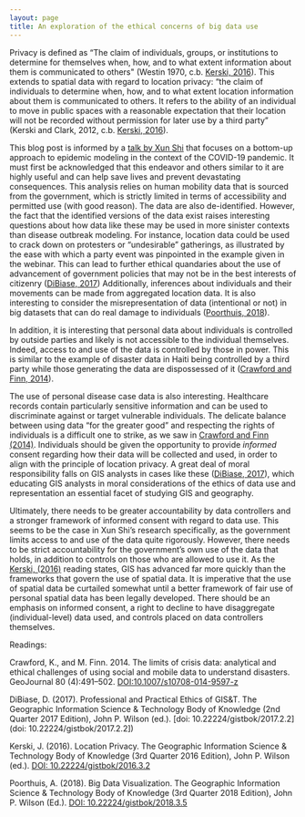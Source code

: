 ```yaml
---
layout: page
title: An exploration of the ethical concerns of big data use
---
```

Privacy is defined as “The claim of individuals, groups, or institutions to determine for themselves when, how, and to what extent information about them is communicated to others" (Westin 1970, c.b. [Kerski, 2016](https://gistbok.ucgis.org/bok-topics/location-privacy)). This extends to spatial data with regard to location privacy: “the claim of individuals to determine when, how, and to what extent location information about them is communicated to others. It refers to the ability of an individual to move in public spaces with a reasonable expectation that their location will not be recorded without permission for later use by a third party” (Kerski and Clark, 2012, c.b. [Kerski, 2016](https://gistbok.ucgis.org/bok-topics/location-privacy)).

This blog post is informed by a [talk by Xun Shi](https://aag-geospatialfellows-series.secure-platform.com/a/solicitations/16/sessiongallery/246) that focuses on a bottom-up approach to epidemic modeling in the context of the COVID-19 pandemic. It must first be acknowledged that this endeavor and others similar to it are highly useful and can help save lives and prevent devastating consequences. This analysis relies on human mobility data that is sourced from the government, which is strictly limited in terms of accessibility and permitted use (with good reason). The data are also de-identified. However, the fact that the identified versions of the data exist raises interesting questions about how data like these may be used in more sinister contexts than disease outbreak modeling. For instance, location data could be used to crack down on protesters or “undesirable” gatherings, as illustrated by the ease with which a party event was pinpointed in the example given in the webinar. This can lead to further ethical quandaries about the use of advancement of government policies that may not be in the best interests of citizenry ([DiBiase, 2017](https://gistbok.ucgis.org/bok-topics/professional-and-practical-ethics-gist)) Additionally, inferences about individuals and their movements can be made from aggregated location data. It is also interesting to consider the misrepresentation of data (intentional or not) in big datasets that can do real damage to individuals ([Poorthuis, 2018](https://gistbok.ucgis.org/bok-topics/big-data-visualization#Challenges)).

In addition, it is interesting that personal data about individuals is controlled by outside parties and likely is not accessible to the individual themselves. Indeed, access to and use of the data is controlled by those in power. This is similar to the example of disaster data in Haiti being controlled by a third party while those generating the data are dispossessed of it ([Crawford and Finn, 2014](DOI:10.1007/s10708-014-9597-z)).

The use of personal disease case data is also interesting. Healthcare records contain particularly sensitive information and can be used to discriminate against or target vulnerable individuals. The delicate balance between using data “for the greater good” and respecting the rights of individuals is a difficult one to strike, as we saw in [Crawford and Finn (2014)](DOI:10.1007/s10708-014-9597-z). Individuals should be given the opportunity to provide _informed_ consent regarding how their data will be collected and used, in order to align with the principle of location privacy. A great deal of moral responsibility falls on GIS analysts in cases like these ([DiBiase, 2017](https://gistbok.ucgis.org/bok-topics/professional-and-practical-ethics-gist)), which educating GIS analysts in moral considerations of the ethics of data use and representation an essential facet of studying GIS and geography.

Ultimately, there needs to be greater accountability by data controllers and a stronger framework of informed consent with regard to data use. This seems to be the case in Xun Shi’s research specifically, as the government limits access to and use of the data quite rigorously. However, there needs to be strict accountability for the government’s own use of the data that holds, in addition to controls on those who are allowed to use it. As the [Kerski, (2016)](https://gistbok.ucgis.org/bok-topics/location-privacy) reading states, GIS has advanced far more quickly than the frameworks that govern the use of spatial data. It is imperative that the use of spatial data be curtailed somewhat until a better framework of fair use of personal spatial data has been legally developed. There should be an emphasis on informed consent, a right to decline to have disaggregate (individual-level) data used, and controls placed on data controllers themselves.

Readings:

Crawford, K., and M. Finn. 2014. The limits of crisis data: analytical and ethical challenges of using social and mobile data to understand disasters. GeoJournal 80 (4):491–502. [DOI:10.1007/s10708-014-9597-z](DOI:10.1007/s10708-014-9597-z)

DiBiase, D. (2017). Professional and Practical Ethics of GIS&T. The Geographic Information Science & Technology Body of Knowledge (2nd Quarter 2017 Edition), John P. Wilson (ed.). [doi: 10.22224/gistbok/2017.2.2](doi: 10.22224/gistbok/2017.2.2])

Kerski, J. (2016). Location Privacy. The Geographic Information Science & Technology Body of Knowledge (3rd Quarter 2016 Edition), John P. Wilson (ed.). [DOI: 10.22224/gistbok/2016.3.2](DOI: 10.22224/gistbok/2016.3.2)

Poorthuis, A. (2018). Big Data Visualization. The Geographic Information Science & Technology Body of Knowledge (3rd Quarter 2018 Edition), John P. Wilson (Ed.). [DOI: 10.22224/gistbok/2018.3.5](DOI: 10.22224/gistbok/2018.3.5)
